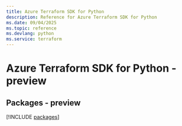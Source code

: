 ```yaml
---
title: Azure Terraform SDK for Python
description: Reference for Azure Terraform SDK for Python
ms.date: 09/04/2025
ms.topic: reference
ms.devlang: python
ms.service: terraform
---
```

# Azure Terraform SDK for Python - preview
## Packages - preview
[!INCLUDE [packages](terraform-index.md)]